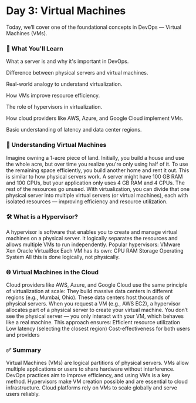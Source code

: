 # Day 3: Virtual Machines 

Today, we’ll cover one of the foundational concepts in DevOps — Virtual Machines (VMs). 

### 📌 What You'll Learn
What a server is and why it's important in DevOps.

Difference between physical servers and virtual machines.

Real-world analogy to understand virtualization.

How VMs improve resource efficiency.

The role of hypervisors in virtualization.

How cloud providers like AWS, Azure, and Google Cloud implement VMs.

Basic understanding of latency and data center regions.

### 🧠 Understanding Virtual Machines
Imagine owning a 1-acre piece of land. Initially, you build a house and use the whole acre, but over time you realize you're only using half of it. To use the remaining space efficiently, you build another home and rent it out.
This is similar to how physical servers work. A server might have 100 GB RAM and 100 CPUs, but your application only uses 4 GB RAM and 4 CPUs. The rest of the resources go unused.
With virtualization, you can divide that one physical server into multiple virtual servers (or virtual machines), each with isolated resources — improving efficiency and resource utilization.

### 🛠️ What is a Hypervisor?
A hypervisor is software that enables you to create and manage virtual machines on a physical server. It logically separates the resources and allows multiple VMs to run independently.
Popular hypervisors:
VMware
Xen
Oracle VirtualBox
Each VM has its own:
CPU
RAM
Storage
Operating System
All this is done logically, not physically.

### 🌐 Virtual Machines in the Cloud
Cloud providers like AWS, Azure, and Google Cloud use the same principle of virtualization at scale:
They build massive data centers in different regions (e.g., Mumbai, Ohio).
These data centers host thousands of physical servers.
When you request a VM (e.g., AWS EC2), a hypervisor allocates part of a physical server to create your virtual machine.
You don’t see the physical server — you only interact with your VM, which behaves like a real machine.
This approach ensures:
 Efficient resource utilization
Low latency (selecting the closest region)
Cost-effectiveness for both users and providers

### ✅ Summary
Virtual Machines (VMs) are logical partitions of physical servers.
VMs allow multiple applications or users to share hardware without interference.
DevOps practices aim to improve efficiency, and using VMs is a key method.
Hypervisors make VM creation possible and are essential to cloud infrastructure.
Cloud platforms rely on VMs to scale globally and serve users reliably.

